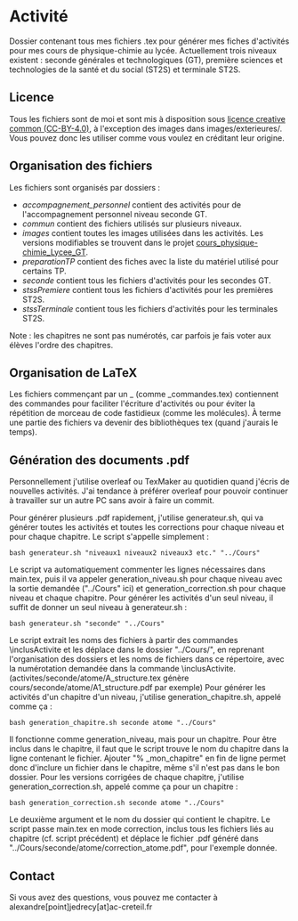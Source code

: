 # Activité 

Dossier contenant tous mes fichiers .tex pour générer mes fiches d'activités pour mes cours de physique-chimie au lycée.
Actuellement trois niveaux existent : seconde générales et technologiques (GT), première sciences et technologies de la santé et du social (ST2S) et terminale ST2S.


## Licence 

Tous les fichiers sont de moi et sont mis à disposition sous [licence creative common (CC-BY-4.0)](https://creativecommons.org/licenses/by/4.0/), à l'exception des images dans images/exterieures/. Vous pouvez donc les utiliser comme vous voulez en créditant leur origine.


## Organisation des fichiers

Les fichiers sont organisés par dossiers :

- *accompagnement_personnel* contient des activités pour de l'accompagnement personnel niveau seconde GT.
- *commun* contient des fichiers utilisés sur plusieurs niveaux.
- *images* contient toutes les images utilisées dans les activités. Les versions modifiables se trouvent dans le projet [cours_physique-chimie_Lycee_GT](https://forge.apps.education.fr/jedrecyalexandre/cours_physique-chimie_Lycee_GT).
- *preparationTP* contient des fiches avec la liste du matériel utilisé pour certains TP.
- *seconde* contient tous les fichiers d'activités pour les secondes GT.
- *stssPremiere* contient tous les fichiers d'activités pour les premières ST2S.
- *stssTerminale* contient tous les fichiers d'activités pour les terminales ST2S.

Note : les chapitres ne sont pas numérotés, car parfois je fais voter aux élèves l'ordre des chapitres.


## Organisation de LaTeX

Les fichiers commençant par un \_ (comme \_commandes.tex) contiennent des commandes pour faciliter l'écriture d'activités ou pour éviter la répétition de morceau de code fastidieux (comme les molécules).
À terme une partie des fichiers va devenir des bibliothèques tex (quand j'aurais le temps).


## Génération des documents .pdf

Personnellement j'utilise overleaf ou TexMaker au quotidien quand j'écris de nouvelles activités. J'ai tendance à préférer overleaf pour pouvoir continuer à travailler sur un autre PC sans avoir à faire un commit.

Pour générer plusieurs .pdf rapidement, j'utilise generateur.sh, qui va générer toutes les activités et toutes les corrections pour chaque niveau et pour chaque chapitre. Le script s'appelle simplement :
  
    bash generateur.sh "niveaux1 niveaux2 niveaux3 etc." "../Cours"

Le script va automatiquement commenter les lignes nécessaires dans main.tex, puis il va appeler generation\_niveau.sh pour chaque niveau avec la sortie demandée ("../Cours" ici) et generation\_correction.sh pour chaque niveau et chaque chapitre.
Pour générer les activités d'un seul niveau, il suffit de donner un seul niveau à generateur.sh :
    
    bash generateur.sh "seconde" "../Cours"

Le script extrait les noms des fichiers à partir des commandes \inclusActivite et les déplace dans le dossier "../Cours/", en reprenant l'organisation des dossiers et les noms de fichiers dans ce répertoire, avec la numérotation demandée dans la commande \inclusActivite. (activites/seconde/atome/A\_structure.tex génère cours/seconde/atome/A1\_structure.pdf par exemple)
Pour générer les activités d'un chapitre d'un niveau, j'utilise generation\_chapitre.sh, appelé comme ça :
    
    bash generation_chapitre.sh seconde atome "../Cours"

Il fonctionne comme generation\_niveau, mais pour un chapitre. Pour être inclus dans le chapitre, il faut que le script trouve le nom du chapitre dans la ligne contenant le fichier. Ajouter "% \_mon\_chapitre" en fin de ligne permet donc d'inclure un fichier dans le chapitre, même s'il n'est pas dans le bon dossier.
Pour les versions corrigées de chaque chapitre, j'utilise generation\_correction.sh, appelé comme ça pour un chapitre :

    bash generation_correction.sh seconde atome "../Cours"

Le deuxième argument et le nom du dossier qui contient le chapitre. Le script passe main.tex en mode correction, inclus tous les fichiers liés au chapitre (cf. script précédent) et déplace le fichier .pdf généré dans "../Cours/seconde/atome/correction\_atome.pdf", pour l'exemple donnée.


## Contact

Si vous avez des questions, vous pouvez me contacter à alexandre[point]jedrecy[at]ac-creteil.fr
